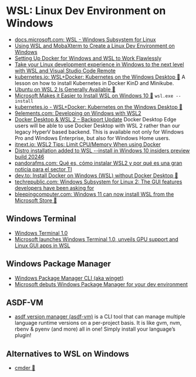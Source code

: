 # WSL: Linux Dev Environment on Windows
* [docs.microsoft.com: WSL - Windows Subsystem for Linux](https://docs.microsoft.com/windows/wsl/)
* [Using WSL and MobaXterm to Create a Linux Dev Environment on Windows](https://nickjanetakis.com/blog/using-wsl-and-mobaxterm-to-create-a-linux-dev-environment-on-windows)
* [Setting Up Docker for Windows and WSL to Work Flawlessly](https://nickjanetakis.com/blog/setting-up-docker-for-windows-and-wsl-to-work-flawlessly)
* [Take your Linux development experience in Windows to the next level with WSL and Visual Studio Code Remote](https://devblogs.microsoft.com/commandline/take-your-linux-development-experience-in-windows-to-the-next-level-with-wsl-and-visual-studio-code-remote/)
* [kubernetes.io: WSL+Docker: Kubernetes on the Windows Desktop 🌟](https://kubernetes.io/blog/2020/05/21/wsl-docker-kubernetes-on-the-windows-desktop/) A lesson on how to install Kubernetes in Docker KinD and Minikube.
* [Ubuntu on WSL 2 Is Generally Available 🌟](https://ubuntu.com/blog/ubuntu-on-wsl-2-is-generally-available)
* [Microsoft Makes it Easier to Install WSL on Windows 10 🌟](https://www.omgubuntu.co.uk/2020/06/microsoft-wsl-install-command) ```wsl.exe --install```
* [kubernetes.io - WSL+Docker: Kubernetes on the Windows Desktop 🌟](https://kubernetes.io/blog/2020/05/21/wsl-docker-kubernetes-on-the-windows-desktop/)
* [9elements.com: Developing on Windows with WSL2](https://9elements.com/blog/developing-a-week-on-windows-with-wsl2/)
* [Docker Desktop & WSL 2 – Backport Update](https://www.docker.com/blog/docker-desktop-wsl-2-backport-update/) Docker Desktop Edge users will be able to use Docker Desktop with WSL 2 rather than our legacy HyperV based backend. This is available not only for Windows Pro and Windows Enterprise, but also for Windows Home users.  
* [itnext.io: WSL2 Tips: Limit CPU/Memory When using Docker](https://itnext.io/wsl2-tips-limit-cpu-memory-when-using-docker-c022535faf6f)
* [Distro installation added to WSL --install in Windows 10 insiders preview build 20246](https://devblogs.microsoft.com/commandline/distro-installation-added-to-wsl-install-in-windows-10-insiders-preview-build-20246/)
* [pandorafms.com: Qué es, cómo instalar WSL2 y por qué es una gran noticia para el sector TI](https://pandorafms.com/blog/es/wsl2/)
* [dev.to: Install Docker on Windows (WSL) without Docker Desktop 🌟](https://dev.to/bowmanjd/install-docker-on-windows-wsl-without-docker-desktop-34m9)
* [techrepublic.com: Windows Subsystem for Linux 2: The GUI features developers have been asking for](https://www.techrepublic.com/article/windows-subsystem-for-linux-2-the-gui-features-developers-have-been-asking-for/)
* [bleepingcomputer.com: Windows 11 can now install WSL from the Microsoft Store 🌟](https://www.bleepingcomputer.com/news/microsoft/windows-11-can-now-install-wsl-from-the-microsoft-store/)

## Windows Terminal
- [Windows Terminal 1.0](https://devblogs.microsoft.com/commandline/windows-terminal-1-0/)
- [Microsoft launches Windows Terminal 1.0, unveils GPU support and Linux GUI apps in WSL](https://venturebeat.com/2020/05/19/microsoft-windows-terminal-wsl-gpu-support-linux-gui-apps/)

## Windows Package Manager
- [Windows Package Manager CLI (aka winget)](https://github.com/microsoft/winget-cli)
- [Microsoft debuts Windows Package Manager for your dev environment](https://venturebeat.com/2020/05/19/microsoft-windows-package-manager-powertoys/)

## ASDF-VM
- [asdf version manager (asdf-vm)](https://asdf-vm.com/) is a CLI tool that can manage multiple language runtime versions on a per-project basis. It is like gvm, nvm, rbenv & pyenv (and more) all in one! Simply install your language’s plugin! 

## Alternatives to WSL on Windows
- [cmder 🌟](https://cmder.net/)